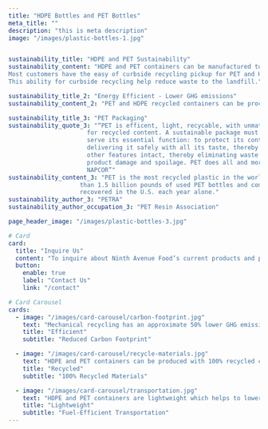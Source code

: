 ```yaml
---
title: "HDPE Bottles and PET Bottles"
meta_title: ""
description: "this is meta description"
image: "/images/plastic-bottles-1.jpg"


sustainability_title: "HDPE and PET Sustainability"
sustainability_content: "HDPE and PET containers can be manufactured to be __**100% recyclable**__. 
Most customers have the easy of curbside recycling pickup for PET and HDPE containers.
This ability for curbside recycling help reduce waste to the landfill."

sustainability_title_2: "Energy Efficient - Lower GHG emissions"
sustainability_content_2: "PET and HDPE recycled containers can be processed through mechanical recycling back to plastic resin pellets called recycled content or PCR."

sustainability_title_3: "PET Packaging"
sustainability_quote_3: "“PET is efficent, light, recycable, with unmatched scope
                      for recycled content. A sustainable package must first
                      serve its essential function: to protect its content,
                      delivering it safely with all its taste, thereby form and
                      other features intact, thereby eliminating waste through
                      product damage and spoilage. PET does all and more. -
                      NAPCOR”"
sustainability_content_3: "PET is the most recycled plastic in the world, with more
                    than 1.5 billion pounds of used PET bottles and containers
                    recovered in the U.S. each year alone."
sustainability_author_3: "PETRA"
sustainability_author_occupation_3: "PET Resin Association"

page_header_image: "/images/plastic-bottles-3.jpg"

# Card
card:
  title: "Inquire Us"
  content: "To inquire about Ninth Avenue Food’s current products and packaging capabilities for dairy alternatives, creamers, dairy beverages, and seasonal items, please Contact Us."
  button:
    enable: true
    label: "Contact Us"
    link: "/contact"

# Card Carousel
cards:
  - image: "/images/card-carousel/carbon-footprint.jpg"
    text: "Mechanical recycling has an approximate 50% lower GHG emission rate vs the production of virgin HDPE and PET resin"
    title: "Efficient"
    subtitle: "Reduced Carbon Footprint"

  - image: "/images/card-carousel/recycle-materials.jpg"
    text: "HDPE and PET containers can be produced with 100% recycled content or PCR"
    title: "Recycled"
    subtitle: "100% Recycled Materials"

  - image: "/images/card-carousel/transportation.jpg"
    text: "HDPE and PET containers are lightweight which helps to lowers fuel usage for product transportation"
    title: "Lightweight"
    subtitle: "Fuel-Efficient Transportation"
---
```

